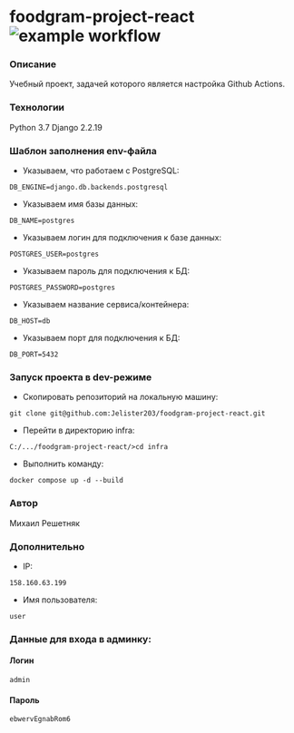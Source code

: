 # foodgram-project-react ![example workflow](https://github.com/Jelister203/foodgram-project-react/actions/workflows/yamdb_workflow.yml/badge.svg)
### Описание
Учебный проект, задачей которого является настройка Github Actions.
### Технологии
Python 3.7
Django 2.2.19
### Шаблон заполнения env-файла
- Указываем, что работаем с PostgreSQL:
```
DB_ENGINE=django.db.backends.postgresql
```
- Указываем имя базы данных:
```
DB_NAME=postgres 
```
- Указываем логин для подключения к базе данных:
```
POSTGRES_USER=postgres
```
- Указываем пароль для подключения к БД:
```
POSTGRES_PASSWORD=postgres 
```
- Указываем название сервиса/контейнера:
```
DB_HOST=db 
```
- Указываем порт для подключения к БД:
```
DB_PORT=5432 
```
### Запуск проекта в dev-режиме
- Скопировать репозиторий на локальную машину:
```
git clone git@github.com:Jelister203/foodgram-project-react.git
```
- Перейти в директорию infra:
```
C:/.../foodgram-project-react/>cd infra
```
- Выполнить команду:
```
docker compose up -d --build
```
### Автор
Михаил Решетняк

### Дополнительно
- IP:
```
158.160.63.199
```
- Имя пользователя:
```
user
```
### Данные для входа в админку:
#### Логин
```
admin
```
#### Пароль
```
ebwervEgnabRom6
```